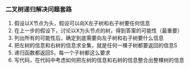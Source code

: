### 二叉树递归解决问题套路
1.  假设以X节点为头，假设可以向X左子树和右子树要任何信息
2.  在上一步的假设下，讨论以X为头节点的树，得到答案的可能性（最重要）
3.  列出所有的可能性后，确定到底需要向左子树和右子树要什么信息
4.  把左树的信息和右树的信息求全集，就是任何一棵子树都要返回的信息S
5.  递归函数都返回S，每一个子树都这么要求
6. 写代码，在代码中考虑如何把左树的信息和右树的信息整合出整棵树的信息